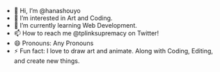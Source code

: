 - 👋 Hi, I’m @hanashouyo
- 👀 I’m interested in Art and Coding.
- 🌱 I’m currently learning Web Development.
- 📫 How to reach me @tplinksupremacy on Twitter!
- 😄 Pronouns: Any Pronouns
- ⚡ Fun fact: I love to draw art and animate. Along with Coding, Editing, and create new things. 

<!---
hanashouyo/hanashouyo is a ✨ special ✨ repository because its `README.md` (this file) appears on your GitHub profile.
You can click the Preview link to take a look at your changes.
--->
